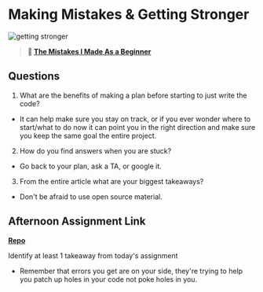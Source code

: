 # Making Mistakes & Getting Stronger

![getting stronger](https://bcw.blob.core.windows.net/public/img/lesson-images/js-bootcamp-logo.jpg)

> **📖 [The Mistakes I Made As a Beginner](https://codeworksacademy.com/fs-student-guide/resources/wk2/06-Coding-Mistakes)**

## Questions

1. What are the benefits of making a plan before starting to just write the code?
- It can help make sure you stay on track, or if you ever wonder where to start/what to do now it can point you in the right direction and make sure you keep the same goal the entire project.
2. How do you find answers when you are stuck?
- Go back to your plan, ask a TA, or google it.
3. From the entire article what are your biggest takeaways?
- Don't be afraid to use open source material.
## Afternoon Assignment Link

**[Repo](https://github.com/JonahWood/boss-monster)**

Identify at least 1 takeaway from today's assignment
- Remember that errors you get are on your side, they're trying to help you patch up holes in your code not poke holes in you.